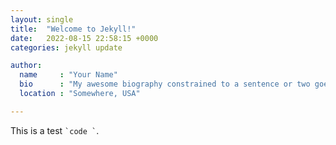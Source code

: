 ```yaml
---
layout: single
title:  "Welcome to Jekyll!"
date:   2022-08-15 22:58:15 +0000
categories: jekyll update

author:
  name     : "Your Name"
  bio      : "My awesome biography constrained to a sentence or two goes here."
  location : "Somewhere, USA"

---
```


This is a test `` `code ` ``.
